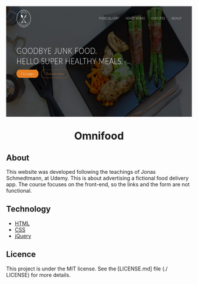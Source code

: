 <h1 align="center">
    <img alt="backgroundImg" src="https://raw.githubusercontent.com/lobophf/Omnifood/master/resources/img/Screenshot.png" height="300px">
    <p>Omnifood</p>
</h1> 

## About
This website was developed following the teachings of Jonas Schmedtmann, at Udemy. This is about advertising a fictional 
food delivery app. The course focuses on the front-end, so the links and the form are not functional.

## Technology

- [HTML](https://www.w3schools.com/html/)
- [CSS](https://www.w3.org/Style/CSS/Overview.en.html)
- [jQuery](https://jquery.com/)

## Licence
This project is under the MIT license. See the [LICENSE.md] file (./ LICENSE) for more details.
